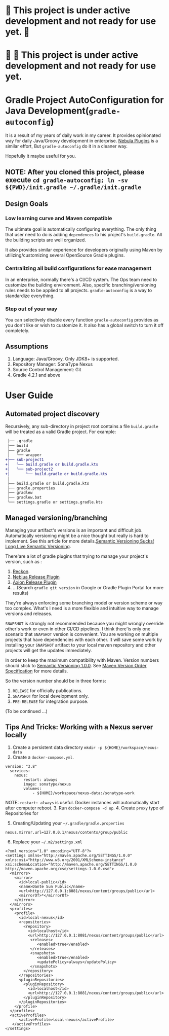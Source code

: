 # :no_entry_sign: This project is under active development and not ready for use yet. :no_entry_sign: 


# :no_entry_sign: :no_entry_sign: This project is under active development and not ready for use yet.

# Gradle Project AutoConfiguration for Java Development(`gradle-autoconfig`)

It is a result of my years of daily work in my career. It provides opinionated way for daily Java/Groovy development in enterprise. 
[Nebula Plugins](https://nebula-plugins.github.io/) is a similar effort, But `gradle-autoconfig` do it in a cleaner way.

Hopefully it maybe useful for you.

## NOTE: After you cloned this project, please execute `cd gradle-autoconfig; ln -sv ${PWD}/init.gradle ~/.gradle/init.gradle` 

## Design Goals

### Low learning curve and Maven compatible

The ultimate goal is automatically configuring everything. The only thing that user need to do is 
adding `dependences` to his project's `build.gradle`. All the building scripts are well organized.

It also provides similar experience for developers originally using Maven by utilizing/customizing 
several OpenSource Gradle plugins.

### Centralizing all build configurations for ease management

In an enterprise, normally there's a CI/CD system. The Ops team need to customize the building environment.
Also, specific branching/versioning rules needs to be applied to all projects. 
`gradle-autoconfig` is a way to standardize everything. 

### Step out of your way

You can selectively disable every function `gradle-autoconfig` provides as you don't like or wish to customize it.
It also has a global switch to turn it off completely.

## Assumptions
1. Language: Java/Groovy, Only JDK8+ is supported.
2. Repository Manager: SonaType Nexus
3. Source Control Management: Git 
4. Gradle 4.2.1 and above

# User Guide

## Automated project discovery 

Recursively, any sub-directory in project root contains a file `build.gradle` will be treated as a valid Gradle project. For example:

```diff
 ├── .gradle 
 ├── build 
 ├── gradle
 │   └── wrapper  
+├── sub-project1
+│   └── build.gradle or build.gradle.kts
+│   └── sub-project2
+│       └── build.gradle or build.gradle.kts
 │
 ├── build.gradle or build.gradle.kts 
 ├── gradle.properties 
 ├── gradlew 
 ├── gradlew.bat 
 └── settings.gradle or settings.gradle.kts 
```

## Managed versioning/branching

Managing your artifact's versions is an important and difficult job. Automatically versioning might be a nice thought but really is hard to implement.
See this article for more details.[Semantic Versioning Sucks! Long Live Semantic Versioning](https://developer.okta.com/blog/2019/12/16/semantic-versioning).

There'are a lot of gradle plugins that trying to manage your project's version, such as :
1. [Reckon](https://github.com/ajoberstar/reckon). 
2. [Neblua Release Plugin](https://github.com/nebula-plugins/nebula-release-plugin)
3. [Axion Release Plugin](https://github.com/allegro/axion-release-plugin)
4. ...(Search `gradle git version` in Google or Gradle Plugin Portal for more results)

They're always enforcing some branching model or version scheme or way too complex. What's I need is a more flexible and intuitive way
to manage versions and releases. 

`SNAPSHOT` is strongly not recommended because you might wrongly override other's work or even in other CI/CD pipelines.
I think there'is only one scenario that `SNAPSHOT` version is convenient. You are working on multiple projects that have dependencies with each other.
It will save some work by installing your `SNAPSHOT` artifact to your local maven repository and other projects will get the updates immediately.

In order to keep the maximum compatibility with Maven. Version numbers should stick to [Semantic Versioning 1.0.0](https://semver.org/spec/v1.0.0.html). 
See [Maven Version Order Specification](https://maven.apache.org/pom.html#Version_Order_Specification) for more details.

So the version number should be in three forms:

1. `RELEASE` for officially publications.
2. `SNAPSHOT` for local development only.
3. `PRE-RELEASE` for integration purpose.

(To be continued ...)

## Tips And Tricks: Working with a Nexus server locally

1. Create a persistent data directory `mkdir -p ${HOME}/workspace/nexus-data`
2. Create a `docker-compose.yml`.
```$xslt
version: "3.8"
  services:
    nexus:
        restart: always
        image: sonatype/nexus
        volumes:
            - ${HOME}/workspace/nexus-data:/sonatype-work
```
NOTE: `restart: always` is useful. Docker instances will automatically start after computer reboot.
3. Run `docker-compose -d up`.
4. Create `proxy` type of Repositories for

5. Creating/Updating your `~/.gradle/gradle.properties`

```$xslt
nexus.mirror.url=127.0.0.1/nexus/contents/group/public
```

6. Replace your `~/.m2/settings.xml`
```$xslt
<?xml version="1.0" encoding="UTF-8"?>
<settings xmlns="http://maven.apache.org/SETTINGS/1.0.0" xmlns:xsi="http://www.w3.org/2001/XMLSchema-instance" xsi:schemaLocation="http://maven.apache.org/SETTINGS/1.0.0 http://maven.apache.org/xsd/settings-1.0.0.xsd">
  <mirrors>
    <mirror>
      <id>local-public</id>
      <name>Dante Sun Public</name>
      <url>http://127.0.0.1:8081/nexus/content/groups/public</url>
      <mirrorOf>*</mirrorOf>
    </mirror>
  </mirrors>
  <profiles>
    <profile>
      <id>local-nexus</id>
      <repositories>
        <repository>
          <id>localhost</id>
          <url>http://127.0.0.1:8081/nexus/content/groups/public</url>
           <releases>
              <enabled>true</enabled>
           </releases>
           <snapshots>
              <enabled>true</enabled>
              <updatePolicy>always</updatePolicy>
           </snapshots>
        </repository>
      </repositories>
      <pluginRepositories>
        <pluginRepository>
          <id>localhost</id>
          <url>http://127.0.0.1:8081/nexus/content/groups/public</url>
        </pluginRepository>
      </pluginRepositories>
    </profile>
  </profiles>
  <activeProfiles>
      <activeProfile>local-nexus</activeProfile>
   </activeProfiles>
</settings>
```

